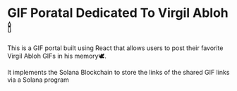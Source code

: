 # GIF Poratal Dedicated To Virgil Abloh 🕯

This is a GIF portal built using React that allows users to post their favorite Virgil Abloh GIFs in his memory🕊.

It implements the Solana Blockchain to store the links of the shared GIF links via a Solana program

